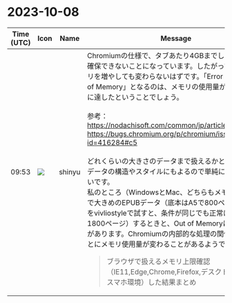 # 2023-10-08

|Time (UTC)|Icon|Name|Message|
|---|---|---|---|
|09:53|![](https://avatars.slack-edge.com/2018-04-27/354445776386_e258f5ed5ba887b08668_72.jpg)|shinyu|Chromiumの仕様で、タブあたり4GBまでしかメモリを確保できないことになっています。したがってPCのメモリを増やしても変わらないはずです。「Error code: Out of Memory」となるのは、メモリの使用量が4GBの制限に達したということでしょう。<br><br>参考：<br><https://nodachisoft.com/common/jp/article/jp000005/><br><https://bugs.chromium.org/p/chromium/issues/detail?id=416284#c5><br><br>どれくらいの大きさのデータまで扱えるかというのは、データの構造やスタイルにもよるので単純にはわからないです。<br>私のところ（WindowsとMac、どちらもメモリは16GB）で大きめのEPUBデータ（底本はA5で800ページくらい）をvivliostyleで試すと、条件が同じでも正常に完了（約1800ページ）するときと、Out of Memoryになるときとがあります。Chromiumの内部的な処理の関係で実行ごとにメモリ使用量が変わることがあるようです。<br><blockquote>ブラウザで扱えるメモリ上限確認（IE11,Edge,Chrome,Firefox,デスクトップ環境とスマホ環境）した結果まとめ</blockquote>|
